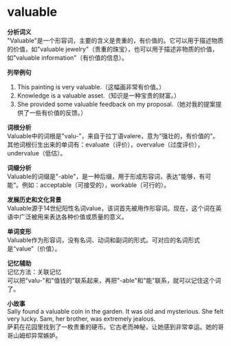 # valuable

**分析词义**  
"Valuable"是一个形容词，主要的含义是贵重的，有价值的。它可以用于描述物质的价值，如"valuable jewelry"（贵重的珠宝），也可以用于描述非物质的价值，如"valuable information"（有价值的信息）。

  

**列举例句**

  

1.  This painting is very valuable.（这幅画非常有价值。）
2.  Knowledge is a valuable asset.（知识是一种宝贵的财富。）
3.  She provided some valuable feedback on my proposal.（她对我的提案提供了一些有价值的反馈。）

  

**词根分析**  
Valuable中的词根是"valu-"，来自于拉丁语valere，意为"强壮的，有价值的"。其他词根衍生出来的单词有：evaluate（评价），overvalue（过度评价），undervalue（低估）。

  

**词缀分析**  
Valuable的词缀是"-able"，是一种后缀，用于形成形容词，表达"能够，有可能"。例如：acceptable（可接受的），workable（可行的）。

  

**发展历史和文化背景**  
Valuable源于14世纪阳性名词value，该词首先被用作形容词。现在，这个词在英语中广泛被用来表达各种价值或质量的意义。

  

**单词变形**  
Valuable作为形容词，没有名词、动词和副词的形式。可对应的名词形式是“value”（价值）。

  

**记忆辅助**  
记忆方法：关联记忆  
可以把"valu-"和"值钱的"联系起来，再把"-able"和"能"联系，就可以记住这个词了。

  

**小故事**  
Sally found a valuable coin in the garden. It was old and mysterious. She felt very lucky. Sam, her brother, was extremely jealous.  
萨莉在花园里找到了一枚贵重的硬币。它古老而神秘，让她感到非常幸运。她的哥哥山姆却异常嫉妒。
